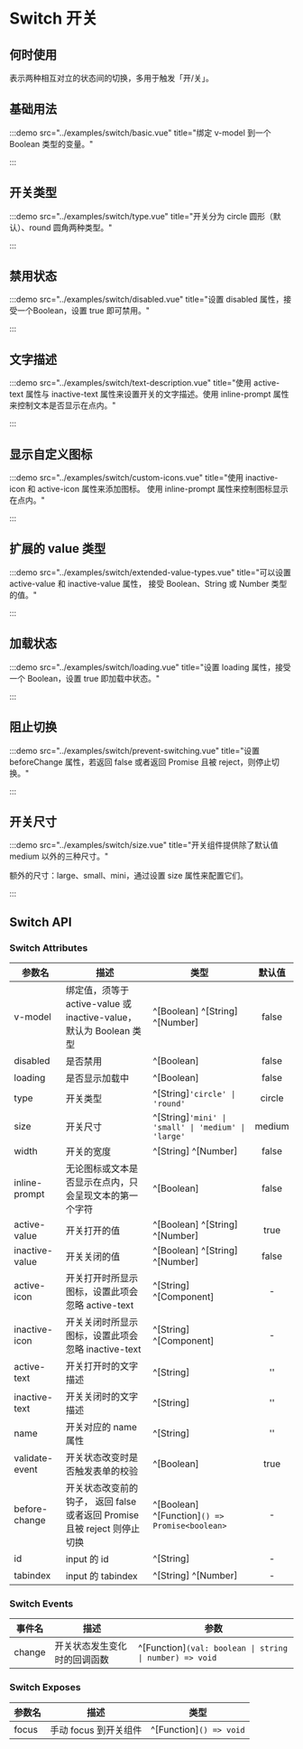 # Switch 开关

## 何时使用

表示两种相互对立的状态间的切换，多用于触发「开/关」。

## 基础用法

:::demo src="../examples/switch/basic.vue" title="绑定 v-model 到一个 Boolean 类型的变量。"

:::

## 开关类型

:::demo src="../examples/switch/type.vue" title="开关分为 circle 圆形（默认）、round 圆角两种类型。"

:::

## 禁用状态

:::demo src="../examples/switch/disabled.vue" title="设置 disabled 属性，接受一个Boolean，设置 true 即可禁用。"

:::

## 文字描述

:::demo src="../examples/switch/text-description.vue" title="使用 active-text 属性与 inactive-text 属性来设置开关的文字描述。使用 inline-prompt 属性来控制文本是否显示在点内。"

:::

## 显示自定义图标

:::demo src="../examples/switch/custom-icons.vue" title="使用 inactive-icon 和 active-icon 属性来添加图标。 使用 inline-prompt 属性来控制图标显示在点内。"

:::

## 扩展的 value 类型

:::demo src="../examples/switch/extended-value-types.vue" title="可以设置 active-value 和 inactive-value 属性， 接受 Boolean、String 或 Number 类型的值。"

:::

## 加载状态

:::demo src="../examples/switch/loading.vue" title="设置 loading 属性，接受一个 Boolean，设置 true 即加载中状态。"

:::

## 阻止切换

:::demo src="../examples/switch/prevent-switching.vue" title="设置 beforeChange 属性，若返回 false 或者返回 Promise 且被 reject，则停止切换。"

:::

## 开关尺寸

:::demo src="../examples/switch/size.vue" title="开关组件提供除了默认值 medium 以外的三种尺寸。"

额外的尺寸：large、small、mini，通过设置 size 属性来配置它们。

:::

## Switch API

### Switch Attributes

| 参数名 | 描述 | 类型 | 默认值 |
| ------ | ---- | ---- | :----: |
| v-model | 绑定值，须等于 active-value 或 inactive-value，默认为 Boolean 类型 | ^[Boolean] ^[String] ^[Number] | false |
| disabled | 是否禁用 | ^[Boolean] | false |
| loading | 是否显示加载中 | ^[Boolean] | false |
| type | 开关类型 | ^[String]`'circle' \| 'round'` | circle |
| size | 开关尺寸 | ^[String]`'mini' \| 'small' \| 'medium' \| 'large'` | medium |
| width | 开关的宽度 | ^[String] ^[Number] | false |
| inline-prompt | 无论图标或文本是否显示在点内，只会呈现文本的第一个字符 | ^[Boolean] | false |
| active-value | 开关打开的值 | ^[Boolean] ^[String] ^[Number] | true |
| inactive-value | 开关关闭的值 | ^[Boolean] ^[String] ^[Number] | false |
| active-icon | 开关打开时所显示图标，设置此项会忽略 active-text | ^[String] ^[Component] | - |
| inactive-icon | 开关关闭时所显示图标，设置此项会忽略 inactive-text | ^[String] ^[Component] | - |
| active-text | 开关打开时的文字描述 | ^[String] | '' |
| inactive-text | 开关关闭时的文字描述 | ^[String] | '' |
| name | 开关对应的 name 属性 | ^[String] | '' |
| validate-event | 开关状态改变时是否触发表单的校验 | ^[Boolean] | true |
| before-change | 开关状态改变前的钩子， 返回 false 或者返回 Promise 且被 reject 则停止切换 | ^[Boolean]  ^[Function]`() => Promise<boolean>`  | - |
| id | input 的 id | ^[String] | - |
| tabindex | input 的 tabindex | ^[String] ^[Number] | - |

### Switch Events

| 事件名 | 描述 | 参数 |
| ------ | ---- | ---- |
| change | 开关状态发生变化时的回调函数 | ^[Function]`(val: boolean \| string \| number) => void` |

### Switch Exposes

| 参数名 | 描述 | 类型 |
| ------ | ---- | ---- |
| focus  | 手动 focus 到开关组件 | ^[Function]`() => void` |

